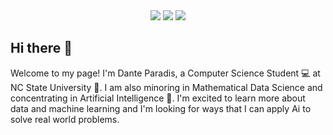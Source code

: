 <!-- Badges -->
 <div align="center">
<a href="https://visitorbadge.io/status?path=dantep77"><img src="https://api.visitorbadge.io/api/visitors?path=dantep77&label=VISITORS&countColor=%23263759" /></a>
<a href="https://img.shields.io/badge/dynamic/json?style=for-the-badge&labelColor=black&color=%23ffa116&label=Solved&query=solved&url=https%3A%2F%2Fleetcode-badge.vercel.app%2Fapi%2Fusers%2Fdanteparadis77&logo=leetcode&logoColor=yellow"><img src="https://img.shields.io/badge/dynamic/json?style=for-the-badge&labelColor=black&color=%23ffa116&label=Solved&query=solved&url=https%3A%2F%2Fleetcode-badge.vercel.app%2Fapi%2Fusers%2Fdanteparadis77&logo=leetcode&logoColor=yellow" /></a>
<a href="mailto:dtparadi@ncsu.edu"><img src="https://img.shields.io/badge/Gmail-D14836?style=for-the-badge&logo=gmail&logoColor=white" /></a>
 </div>
     
## Hi there 👋 
Welcome to my page! I'm Dante Paradis, a Computer Science Student 💻 at NC State University 🐺. I am also minoring in Mathematical Data Science and concentrating in Artificial Intelligence 🤖. I'm excited to learn more about data and machine learning and I'm looking for ways that I can apply Ai to solve real world problems.
